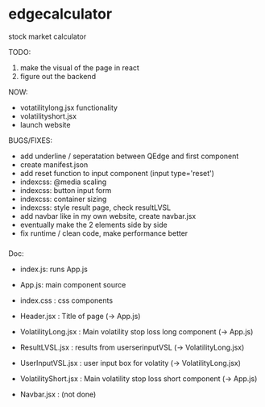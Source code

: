 # edgecalculator
stock market calculator


TODO:
1) make the visual of the page in react
2) figure out the backend 


NOW:
- votatilitylong.jsx functionality
- volatilityshort.jsx
- launch website

BUGS/FIXES:
- add underline / seperatation between QEdge and first component
- create manifest.json 
- add reset function to input component (input type='reset')
- indexcss: @media scaling
- indexcss: button input form
- indexcss: container sizing
- indexcss: style result page, check resultLVSL
- add navbar like in my own website, create navbar.jsx
- eventually make the 2 elements side by side
- fix runtime / clean code, make performance better

###
Doc:

- index.js: runs App.js
- App.js: main component source
- index.css : css components
- Header.jsx : Title of page (-> App.js)
- VolatilityLong.jsx : Main volatility stop loss long component (-> App.js)
- ResultLVSL.jsx : results from userserinputVSL (-> VolatilityLong.jsx)
- UserInputVSL.jsx : user input box for volatity (-> VolatilityLong.jsx)
- VolatilityShort.jsx : Main volatility stop loss short component (-> App.js)

- Navbar.jsx : (not done)